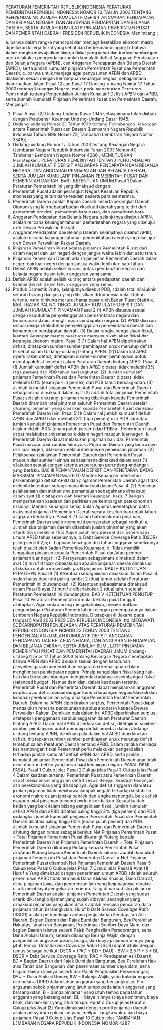  PERATURAN PEMERINTAH REPUBLIK INDONESIA PERATURAN PEMERINTAH REPUBLIK INDONESIA NOMOR 23 TAHUN 2003 TENTANG PENGENDALIAN JUMLAH KUMULATIF DEFISIT ANGGARAN PENDAPATAN DAN BELANJA NEGARA, DAN ANGGARAN PENDAPATAN DAN BELANJA DAERAH, SERTA JUMLAH KUMULATIF PINJAMAN PEMERINTAH PUSAT DAN PEMERINTAH DAERAH PRESIDEN REPUBLIK INDONESIA,
Menimbang :

a. bahwa dalam rangka mencapai dan menjaga kestabilan ekonomi makro diperlukan kinerja fiskal yang sehat dan berkesinambungan;
b. bahwa dalam rangka mewujudkan kinerja fiskal yang sehat dan berkesinambungan perlu dilakukan pengendalian jumlah kumulatif defisit Anggaran Pendapatan dan Belanja Negara (APBN), dan Anggaran Pendapatan dan Belanja Daerah (APBD), serta jumlah kumulatif pinjaman Pemerintah Pusat dan Pemerintah Daerah;
c. bahwa untuk menjaga agar penyusunan APBN dan APBD dilakukan sesuai dengan kemampuan keuangan negara, sebagaimana diamanatkan dalam Pasal 12 dan Pasal 17 Undang-undang Nomor 17 Tahun 2003 tentang Keuangan Negara, maka perlu menetapkan Peraturan Pemerintah tentang Pengendalian Jumlah Kumulatif Defisit APBN dan APBD, serta Jumlah Kumulatif Pinjaman Pemerintah Pusat dan Pemerintah Daerah;
Mengingat :

1. Pasal 5 ayat (2) Undang-Undang Dasar 1945 sebagaimana telah diubah dengan Perubahan Keempat Undang-Undang Dasar 1945;
2. Undang-undang Nomor 25 Tahun 1999 tentang Perimbangan Keuangan antara Pemerintah Pusat dan Daerah (Lembaran Negara Republik Indonesia Tahun 1999 Nomor 72, Tambahan Lembaran Negara Nomor 3848);
3. Undang-undang Nomor 17 Tahun 2003 tentang Keuangan Negara (Lembaran Negara Republik Indonesia Tahun 2003 Nomor 47, Tambahan Lembaran Negara Nomor 4286);
MEMUTUSKAN:
 Menetapkan : PERATURAN PEMERINTAH TENTANG PENGENDALIAN JUMLAH KUMULATIF DEFISIT ANGGARAN PENDAPATAN DAN BELANJA NEGARA, DAN ANGGARAN PENDAPATAN DAN BELANJA DAERAH, SERTA JUMLAH KUMULATIF PINJAMAN PEMERINTAH PUSAT DAN PEMERINTAH DAERAH.
BAB I KETENTUAN UMUM
Pasal 1
Dalam Peraturan Pemerintah ini yang dimaksud dengan:
1. Pemerintah Pusat adalah perangkat Negara Kesatuan Republik Indonesia yang terdiri dari Presiden beserta para menterinya.
2. Pemerintah Daerah adalah Kepala Daerah beserta perangkat Daerah Otonom yang lain sebagai badan eksekutif daerah yang terdiri dari pemerintah provinsi, pemerintah kabupaten, dan pemerintah kota.
3. Anggaran Pendapatan dan Belanja Negara, selanjutnya disebut APBN, adalah rencana keuangan tahunan pemerintahan negara yang disetujui oleh Dewan Perwakilan Rakyat.
4. Anggaran Pendapatan dan Belanja Daerah, selanjutnya disebut APBD, adalah rencana keuangan tahunan pemerintahan daerah yang disetujui oleh Dewan Perwakilan Rakyat Daerah.
5. Pinjaman Pemerintah Pusat adalah pinjaman Pemerintah Pusat dari dalam negeri dan luar negeri dengan jangka waktu lebih dari satu tahun.
6. Pinjaman Pemerintah Daerah adalah pinjaman Pemerintah Daerah dalam negeri dan luar negeri dengan jangka waktu lebih dari satu tahun.
7. Defisit APBN adalah selisih kurang antara pendapatan negara dan belanja negara dalam tahun anggaran yang sama.
8. Defisit APBD adalah selisih kurang antara pendapatan daerah dan belanja daerah dalam tahun anggaran yang sama.
9. Produk Domestik Bruto, selanjutnya disebut PDB, adalah total nilai akhir seluruh barang dan jasa yang dihasilkan di Indonesia dalam tahun tertentu yang dihitung menurut harga pasar oleh Badan Pusat Statistik.
BAB II BATAS PALING TINGGI JUMLAH KUMULATIF DEFISIT DAN JUMLAH KUMULATIF PINJAMAN
Pasal 2
(1) APBN disusun sesuai dengan kebutuhan penyelenggaraan pemerintahan negara dan kemampuan dalam menghimpun pendapatan negara.
(2) APBD disusun sesuai dengan kebutuhan penyelenggaraan pemerintahan daerah dan kemampuan pendapatan daerah.
(3) Dalam rangka pengelolaan fiskal, Menteri Keuangan mempunyai tugas menyusun kebijakan fiskal dan kerangka ekonomi makro.
Pasal 3
(1) Dalam hal APBN diperkirakan defisit, ditetapkan sumber-sumber pembiayaan untuk menutup defisit tersebut dalam Undang-undang tentang APBN.
(2) Dalam hal APBD diperkirakan defisit, ditetapkan sumber-sumber pembiayaan untuk menutup defisit tersebut dalam Peraturan Daerah tentang APBD.
Pasal 4
(1) Jumlah kumulatif defisit APBN dan APBD dibatasi tidak melebihi 3% (tiga persen) dari PDB tahun bersangkutan.
(2) Jumlah kumulatif pinjaman Pemerintah Pusat dan Pemerintah Daerah dibatasi tidak melebihi 60% (enam pu-luh persen) dari PDB tahun bersangkutan.
(3) Jumlah kumulatif pinjaman Pemerintah Pusat dan Pemerintah Daerah sebagaimana dimaksud dalam ayat (2) adalah total pinjaman Pemerintah Pusat setelah dikurangi pinjaman yang diberikan kepada Pemerintah Daerah ditambah total pinjaman seluruh Pemerintah Daerah setelah dikurangi pinjaman yang diberikan kepada Pemerintah Pusat dan/atau Pemerintah Daerah lain.
Pasal 5
(1) Dalam hal jumlah kumulatif defisit APBN dan APBD tidak melebihi 3% (tiga persen) dari PDB dan/atau jumlah kumulatif pinjaman Pemerintah Pusat dan Pemerintah Daerah tidak melebihi 60% (enam puluh persen) dari PDB: a . Pemerintah Pusat dapat melakukan pinjaman baik dalam negeri maupun luar negeri.
b. Pemerintah Daerah dapat melakukan pinjaman baik dari Pemerintah Pusat maupun dari sumber lainnya.
c. Pinjaman Daerah yang bersumber dari luar negeri, dilakukan melalui mekanisme penerusan pinjaman.
(2) Pelaksanaan pinjaman Pemerintah Daerah dari Pemerintah Pusat maupun dari sumber lainnya sebagaimana dimaksud dalam ayat (1) dilakukan sesuai dengan ketentuan peraturan perundang-undangan yang berlaku.
BAB III PEMANTAUAN DEFISIT DAN PENETAPAN BATAS MAKSIMAL PINJAMAN
Pasal 6
(1) Menteri Keuangan memantau perkembangan defisit APBD dan pinjaman Pemerintah Daerah agar tidak melebihi ketentuan sebagaimana dimaksud dalam Pasal 4.
(2) Pedoman pelaksanaan dan mekanisme pemantauan sebagaimana dimaksud dalam ayat (1) ditetapkan oleh Menteri Keuangan.
Pasal 7
Dengan memperhatikan keadaan dan perkiraan perkembangan perekonomian nasional, Menteri Keuangan setiap bulan Agustus menetapkan batas maksimal pinjaman Pemerintah Daerah secara keseluruhan untuk tahun anggaran berikutnya.
Pasal 8
(1) Dalam hal melakukan pinjaman, Pemerintah Daerah wajib memenuhi persyaratan sebagai berikut:
a. Jumlah sisa pinjaman daerah ditambah jumlah pinjaman yang akan ditarik tidak melebihi 75% (tujuh puluh lima persen) dari penerimaan umum APBD tahun sebelumnya;
b. Debt Service Coverage Ratio (DSCR) paling sedikit 2,5;
c. Laporan keuangan dua tahun anggaran sebelumnya telah diaudit oleh Badan Pemeriksa Keuangan;
d. Tidak memiliki tunggakan pinjaman kepada Pemerintah Pusat dan/atau pemberi pinjaman luar negeri.
(2) Persyaratan sebagaimana dimaksud dalam ayat (1) huruf d tidak diberlakukan apabila pinjaman daerah dimaksud dilakukan untuk memperbaiki profil pinjaman.
BAB IV KETENTUAN PERALIHAN
Pasal 9
(1) Ketentuan sebagaimana dimaksud dalam Pasal 4 sudah harus dipenuhi paling lambat 2 (dua) tahun setelah Peraturan Pemerintah ini diundangkan.
(2) Ketentuan sebagaimana dimaksud dalam Pasal 8 ayat (1) huruf c diberlakukan 2 (dua) tahun setelah Peraturan Pemerintah ini diundangkan.
BAB V KETENTUAN PENUTUP
Pasal 10
Peraturan Pemerintah ini mulai berlaku pada tanggal ditetapkan.
Agar setiap orang mengetahuinya, memerintahkan pengundangan Peraturan Pemerintah ini dengan penempatannya dalam Lembaran Negara Republik Indonesia. Ditetapkan di Jakarta pada tanggal 5 April 2003 PRESIDEN REPUBLIK INDONESIA, ttd. MEGAWATI SOEKARNOPUTRI PENJELASAN ATAS PERATURAN PEMERINTAH REPUBLIK INDONESIA NOMOR 23 TAHUN 2003 TENTANG PENGENDALIAN JUMLAH KUMULATIF DEFISIT ANGGARAN PENDAPATAN DAN BELANJA NEGARA, DAN ANGGARAN PENDAPATAN DAN BELANJA DAERAH, SERTA JUMLAH KUMULATIF PINJAMAN PEMERINTAH PUSAT DAN PEMERINTAH DAERAH UMUM Undang-undang Nomor 17 Tahun 2003 tentang Keuangan Negara menetapkan bahwa APBN dan APBD disusun sesuai dengan kebutuhan penyelenggaraan pemerintahan negara dan kemampuan dalam menghimpun pendapatan negara. Prinsip pengelolaan fiskal yang hati-hati dan berkesinambungan menghendaki adanya keseimbangan fiskal (balanced budget). Namun demikian, dalam keadaaan tertentu Pemerintah Pusat dan Pemerintah Daerah dapat menjalankan anggaran surplus atau defisit sesuai dengan kondisi keuangan negara/daerah dan keadaan perekonomian yang dihadapi Pemerintah Pusat/ Pemerintah Daerah. Dalam hal APBN diperkirakan surplus, Pemerintah Pusat dapat mengajukan rencana penggunaan surplus anggaran kepada Dewan Perwakilan Rakyat. Demikian pula dalam hal APBD diperkirakan surplus, ditetapkan penggunaan surplus anggaran dalam Peraturan Daerah tentang APBD. Dalam hal APBN diperkirakan defisit, ditetapkan sumber-sumber pembiayaan untuk menutup defisit tersebut dalam Undang-undang tentang APBN, demikian pula dalam hal APBD diperkirakan defisit, ditetapkan sumber-sumber pembiayaan untuk menutup defisit tersebut dalam Peraturan Daerah tentang APBD. Dalam rangka menjaga kesinambungan fiskal Pemerintah perlu melakukan pengendalian terhadap jumlah kumulatif defisit APBN dan APBD, serta jumlah kumulatif pinjaman Pemerintah Pusat dan Pemerintah Daerah agar tidak menimbulkan beban yang berat bagi keuangan negara. PASAL DEMI PASAL
Pasal 1
Cukup jelas
Pasal 2
Cukup jelas
Pasal 3
Cukup jelas
Pasal 4
Dalam keadaan tertentu, Pemerintah Pusat atau Pemerintah Daerah dapat menjalankan anggaran defisit sesuai dengan keadaan keuangan dan perekonomian yang dihadapinya. Agar defisit anggaran dan/atau jumlah pinjaman tidak membawa dampak negatif terhadap kestabilan ekonomi makro dalam jangka pendek dan jangka menengah, baik defisit maupun total pinjaman tersebut perlu dikendalikan. Sesuai kaidah-kaidah yang baik dalam bidang pengelolaan fiskal, jumlah kumulatif defisit APBN dan APBD dibatasi paling tinggi 3% (tiga persen) dari PDB, sedangkan jumlah kumulatif pinjaman Pemerintah Pusat dan Pemerintah Daerah dibatasi paling tinggi 60% (enam puluh persen) dari PDB. Jumlah kumulatif pinjaman Pemerintah Pusat dan Pemerintah Daerah dihitung dengan rumus sebagai berikut: Net Pinjaman Pemerintah Pusat = Total Pinjaman Pemerintah Pusat dikurangi Piutang kepada Pemerintah Daerah Net Pinjaman Pemerintah Daerah = Total Pinjaman Pemerintah Daerah dikurangi Piutang kepada Pemerintah Pusat dan/atau Piutang kepada Pemerintah Daerah lainnya. Jumlah kumulatif pinjaman Pemerintah Pusat dan Pemerintah Daerah = Net Pinjaman Pemerintah Pusat ditambah Net Pinjaman Pemerintah Daerah
Pasal 5
Cukup jelas
Pasal 6
Cukup jelas
Pasal 7
Cukup jelas
Pasal 8
Ayat (1) Huruf a Yang dimaksud dengan penerimaan umum APBD adalah seluruh penerimaan APBD tidak termasuk Dana Alokasi Khusus, Dana Darurat, dana pinjaman lama, dan penerimaan lain yang kegunaannya dibatasi untuk membiayai pengeluaran tertentu. Yang dimaksud sisa pinjaman Pemerintah Daerah adalah pinjaman Pemerintah Daerah yang sudah ditarik dikurangi pinjaman yang sudah dibayar, sedangkan yang dimaksud pinjaman yang akan ditarik adalah rencana pencairan dana pinjaman tahun bersangkutan. Huruf b _Debt Service Coverage Ratio_ (DSCR) adalah perbandingan antara penjumlahan Pendapatan Asli Daerah, Bagian Daerah dari Pajak Bumi dan Bangunan, Bea Perolehan Hak atas Tanah dan Bangunan, Penerimaan Sumber Daya Alam, dan bagian Daerah lainnya seperti Pajak Penghasilan Perseorangan, serta Dana Alokasi Umum, setelah dikurangi Belanja Wajib, dengan penjumlahan angsuran pokok, bunga, dan biaya pinjaman lainnya yang jatuh tempo. _Debt Service Coverage Ratio_ (DSCR) dapat ditulis dengan rumus sebagai berikut: DSCR = (PAD + BD + DAU) - BW > 2,5 P + B + BL DSCR = Debt Service Coverage Ratio; PAD = Pendapatan Asli Daerah; BD = Bagian Daerah dari Pajak Bumi dan Bangunan, Bea Perolehan Hak atas Tanah dan Bangunan, dan penerimaan sumber daya alam, serta bagian Daerah lainnya seperti dari Pajak Penghasilan Perseorangan; DAU = Dana Alokasi Umum; BW = Belanja Wajib, yaitu belanja pegawai dan belanja DPRD dalam tahun anggaran yang bersangkutan; P = angsuran pokok pinjaman yang jatuh tempo pada tahun anggaran yang bersangkutan; B = bunga pinjaman yang jatuh tempo pada tahun anggaran yang bersangkutan; BL = biaya lainnya (biaya komitmen, biaya bank, dan lain-lain) yang jatuh tempo. Huruf c Cukup jelas Huruf d Cukup jelas Ayat (2) Yang dimaksud dengan profil pinjaman daerah adalah persyaratan pinjaman yang meliputi jangka waktu dan biaya pinjaman.
Pasal 9
Cukup jelas
Pasal 10
Cukup jelas TAMBAHAN LEMBARAN NEGARA REPUBLIK INDONESIA NOMOR 4287